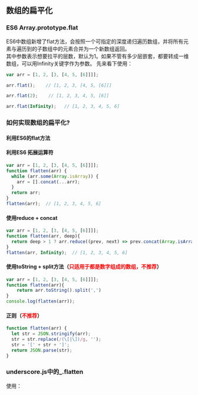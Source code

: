 ## 数组的扁平化
### ES6 Array.prototype.flat
ES6中数组新增了flat方法，会按照一个可指定的深度递归遍历数组，并将所有元素与遍历到的子数组中的元素合并为一个新数组返回。    
其中参数表示想要拉平的层数，默认为1。如果不管有多少层嵌套，都要转成一维数组，可以用Infinity关键字作为参数。
先来看下使用：

```js
var arr = [1, 2, [3, [4, 5, [6]]]];

arr.flat();    // [1, 2, 3, [4, 5, [6]]]

arr.flat(2);    // [1, 2, 3, 4, 5, [6]]

arr.flat(Infinity);   // [1, 2, 3, 4, 5, 6]
```

### 如何实现数组的扁平化?
#### 利用ES6的flat方法   
#### 利用ES6 拓展运算符  
```js
var arr = [1, 2, [3, [4, 5, [6]]]];
function flatten(arr) {
  while (arr.some(Array.isArray)) {
    arr = [].concat(...arr);
  }
  return arr;
}
flatten(arr);  // [1, 2, 3, 4, 5, 6] 
```
#### 使用reduce + concat   
```js
var arr = [1, 2, [3, [4, 5, [6]]]];
function flatten(arr, deep){
  return deep > 1 ? arr.reduce((prev, next) => prev.concat(Array.isArray(next) ? flatten(next, deep - 1) : next), []) : arr.slice();
}
flatten(arr, Infinity);  // [1, 2, 3, 4, 5, 6]     
```
#### 使用toString + split方法（<font color="red">只适用于都是数字组成的数组，不推荐</font>）
```js
var arr = [1, 2, [3, [4, 5, [6]]]];
function flatten(arr){
    return arr.toString().split(',')
}
console.log(flatten(arr));
```
#### 正则（<font color="red">不推荐</font>）
```js
function flatten(arr) {
  let str = JSON.stringify(arr);
  str = str.replace(/(\[|\])/g, '');
  str = '[' + str + ']';
  return JSON.parse(str); 
}
```
### underscore.js中的_.flatten
使用： 

```js

```